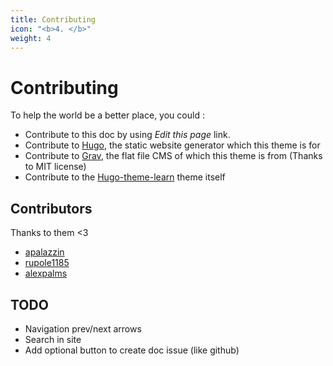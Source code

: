 ```yaml
---
title: Contributing
icon: "<b>4. </b>"
weight: 4
---
```


# Contributing

To help the world be a better place, you could :

- Contribute to this doc by using *Edit this page* link.
- Contribute to [Hugo](https://gohugo.io/), the static website generator which this theme is for
- Contribute to [Grav](https://getgrav.org/), the flat file CMS of which this theme is from (Thanks to MIT license)
- Contribute to the [Hugo-theme-learn](https://github.com/matcornic/hugo-theme-learn) theme itself

## Contributors

Thanks to them <3

- [apalazzin](https://github.com/apalazzin)
- [rupole1185](https://github.com/rupole1185)
- [alexpalms](https://github.com/alexpalms)

## TODO

- Navigation prev/next arrows
- Search in site
- Add optional button to create doc issue (like github)